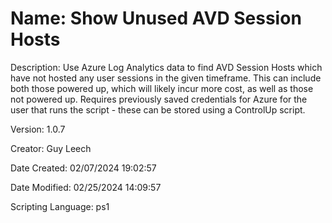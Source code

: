 ﻿# Name: Show Unused AVD Session Hosts

Description: Use Azure Log Analytics data to find AVD Session Hosts which have not hosted any user sessions in the given timeframe. This can include both those powered up, which will likely incur more cost, as well as those not powered up.
Requires previously saved credentials for Azure for the user that runs the script - these can be stored using a ControlUp script.

Version: 1.0.7

Creator: Guy Leech

Date Created: 02/07/2024 19:02:57

Date Modified: 02/25/2024 14:09:57

Scripting Language: ps1

